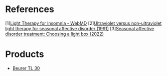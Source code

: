 # References
[1][Light Therapy for Insomnia - WebMD](https://www.webmd.com/sleep-disorders/insomnia-light-therapy)
[2][Ultraviolet versus non-ultraviolet light therapy for seasonal affective disorder (1991)](https://pubmed.ncbi.nlm.nih.gov/2033028/)
[3][Seasonal affective disorder treatment: Choosing a light box (2022)](https://www.mayoclinic.org/diseases-conditions/seasonal-affective-disorder/in-depth/seasonal-affective-disorder-treatment/art-20048298)

# Products
- [Beurer TL 30](https://www.amazon.fr/Beurer-Lampe-lumi%C3%A8re-jour-TL/dp/B00MOIWOAK)